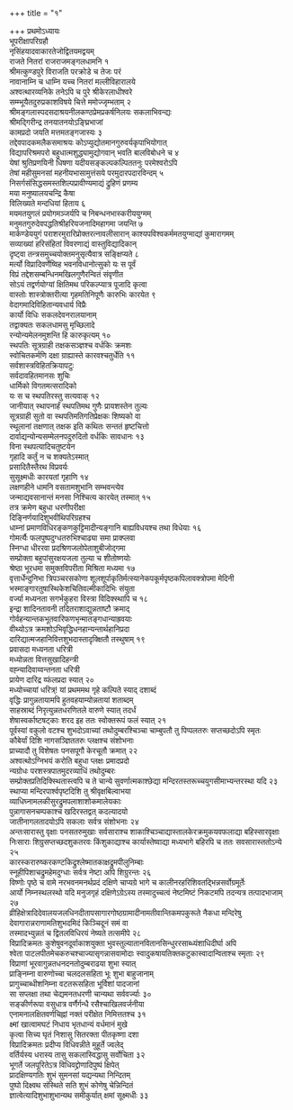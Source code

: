 +++
title = "१"

+++
प्रथमोऽध्यायः  
भूपरीक्षापरिग्रहौ  
नृसिंहयादवाकारतेजोद्वितयमद्वयम्  
राजते नितरां राजराजमङ्गलधामनि १  
श्रीमत्कुण्डपुरे विराजति परक्रोडे च तेजः परं  
नावानाम्नि च धाम्नि यच्च नितरां मल्लीविहारालये   
अश्वत्थारव्यनिके तनेऽपि च पुरे श्रीकेरलाधीश्वरे  
सम्म्भूयैतदुरुप्रकाशविषये चित्ते ममोज्जृम्भताम् २  
श्रीमङ्गलास्पदसदाश्रयनीलकण्ठप्रेमप्रकर्षनिलयः सकलाभिवन्द्यः   
श्रीमद्गिरीन्द्र तनयातनयोऽङ्घ्रिभाजां  
कामप्रदो जयति मत्तमतङ्गजास्यः ३  
तद्देवपादकमलैकसमाश्रयः कोऽप्युद्योतमानगुरुवर्यकृपाभियोगात्   
विद्यापरिश्रमपरो बहुधात्मशुद्ध्यामुद्योगवान् भवति बालविबोधने च ४  
येषां श्रुतिप्रणयिनी धिषणा यदीयसङ्कल्पकल्पिततनुः परमेश्वरोऽपि   
तेषां महीसुमनसां महनीयभासामुत्तंसये परमुदारपदारविन्दम् ५  
निसर्गसंसिद्धसमस्तशिल्पप्रावीण्यमाद्यं द्रुहिणं प्रणम्य  
मया मनुष्यालयचन्द्रि कैषा  
विलिख्यते मन्दधियां हिताय ६  
मयमतयुगलं प्रयोगमञ्जर्यपि च निबन्धनभास्करीययुग्मम्   
मनुमतगुरुदेवपद्धतिश्रीहरियजनादिमहागमा जयन्ति ७  
मार्कण्डेययुगं पराशरमुरारिप्रोक्तरत्नावलीसारान् काश्यपविश्वकर्ममतयुग्माद्यां कुमारागमम्   
सव्याख्यां हरिसंहितां विवरणाद्यं वास्तुविद्यादिकान्  
दृष्ट्वा तन्त्रसमुच्चयोक्तमनुसृत्यैवात्र सङ्क्षिप्यते ८  
मर्त्यो विप्रादिवर्णेष्विह भवनविधानोत्सुको यः स पूर्वं  
विप्रं तद्देशसम्बन्धिनमखिलगुणैरन्वितं संवृणीत   
सोऽयं तद्वर्णयोग्यां क्षितिमथ परिकल्प्यात्र पूजादि कृत्वा  
वास्तोः शास्त्रोक्तरीत्या गृहमतिनिपूणैः कारुभिः कारयेत ९  
वेदागमादिविहितान्यवधार्य विप्रैः  
कार्यो विधिः सकलदेवनरालयानाम्   
तद्वाक्यतः सकलधामसु मृच्छिलादे  
रन्योन्यमेलनमुशन्ति हि कारुकृत्यम् १०  
स्थपतिः सूत्रग्राही तक्षकसञ्ज्ञश्च वर्धकिः क्रमशः  
स्वोचितकर्मणि दक्षा ग्राह्यास्ते कारवश्चतुर्धेति ११  
सर्वशास्त्रविहितक्रियापटुः  
सर्वदावहितमानसः शुचिः   
धार्मिको विगतमत्सरादिको  
यः स च स्थपतिरस्तु सत्यवाक् १२  
जानीयात् स्थापनार्हं स्थपतिमथ गुणैः प्रायशस्तेन तुल्यः  
सूत्रग्राही सुतो वा स्थपतिमतिगतिप्रेक्षकः शिष्यको वा   
स्थूलानां तक्षणात् तक्षक इति कथितः सन्ततं हृष्टचित्तो  
दार्वाद्यन्योन्यसम्मेलनपदुरुदितो वर्धकिः सावधानः १३  
विना स्थपत्यादिचतुष्टयेन  
गृहादि कर्तुं न च शक्यतेऽस्मात्   
प्रसादितैस्तैरथ विप्रवर्यः  
सुसूक्ष्मधीः कारयतां गृहाणि १४  
लक्षणहीने धामनि वसतामशुभानि सम्भवन्त्येव  
जन्माद्यवसानान्तं मनसा निश्चित्य कारयेत् तस्मात् १५  
तत्र क्रमेण बहुधा धरणीपरीक्षा  
दिङ्निर्णयादिशुभवीथिपरिग्रहश्च   
धाम्नां प्रमाणविधिरङ्कणकुट्टिमादीन्यङ्गानि बाह्यविधयश्च तथा विधेयाः १६  
गोमर्त्यैः फलपुष्पदुग्धतरुभिश्चाढ्या समा प्राक्प्लवा  
स्निग्धा धीररवा प्रदश्रिणजलोपेताशुबीजोद्गमा   
सम्प्रोक्ता बहुपांसुरक्षयजला तुल्या च शीतोष्णयोः  
श्रेष्ठा भूरधमा समुक्तविपरीता मिश्रिता मध्यमा १७  
वृत्तार्धेन्दुनिभा त्रिपञ्चरसकोणा शूलशूर्पाकृतिर्मत्स्यानेकपकूर्मपृष्ठकपिलावक्त्रोपमा मेदिनी   
भस्माङ्गारतुषास्थिकेशचितिवल्मीकादिभिः संयुता  
वर्ज्या मध्यनता सगर्भकुहरा विस्त्रा विदिक्स्थापि च १८  
इन्द्रा शादिनतावनी तदितराशाद्युन्नताष्टौ क्रमाद्  
गोर्वहन्यान्तकभूतवारिफणभृन्मातङ्गधान्याह्रवयाः   
वीथ्योऽत्र क्रमशोऽभिवृद्धिधनहान्यन्तार्थहानिप्रदा  
दारिद्यात्मजहानिवित्तशुभदास्तादृक्क्षितौ तस्थुषाम् १९  
प्रवासदा मध्यनता धरित्री  
मध्योन्नता वित्तसुखादिहन्त्री   
वह्न्यादिवाय्वन्तनता धरित्री  
प्रायेण दारिद्र य्फंलप्रदा स्यात् २०  
मध्योच्चायां धरित्र्\! यां प्रथममथ गृहे कल्पिते स्याद् दशाब्दं  
वृद्धिः प्रागुन्नतायामपि हुतवहयाम्योन्नतायां शताब्दम्   
साहस्राब्दं निरृत्युन्नतधरणितले वारुणे स्यात् तदर्धं  
शेषास्वर्काष्टषट्काः शरद इह ततः स्वोक्तरूपं फलं स्यात् २१  
पूर्वस्यां वकुलो वटश्च शुभदोऽवाच्यां तथोदुम्बरश्चिञ्चा चाम्बुपतौ तु पिप्पलतरुः सप्तच्छदोऽपि स्मृतः   
कौबेर्यां दिशि नागसञ्ज्ञिततरुः प्लक्षश्च संशोभनाः  
प्राच्यादौ तु विशेषतः पनसपूगौ केरचूतौ क्रमात् २२  
अश्वत्थोऽग्निभयं करोति बहुधा प्लक्षः प्रमादप्रदो  
न्यग्रोधः परशस्त्रपातमुदरव्याधिं तथोदुम्बरः   
सम्प्रोक्तप्रतिदिक्स्थितास्त्वपि च ते चान्ये सुवर्णात्मकाश्छेद्या मन्दिरतस्तरूच्चयुगसीमाभ्यन्तरस्था यदि २३  
स्थाप्या मन्दिरपार्श्वपृष्टदिशि तु श्रीवृक्षबिल्वाभया  
व्याधिघ्नामलकीसुरद्रुमपलाशाशोकमालेयकाः   
पुन्नागासनचम्पकाश्च खदिरस्तद्वत् कदल्यादयो  
जातीनागलतादयोऽपि सकलाः सर्वत्र संशोभनाः २४  
अन्तःसारास्तु वृक्षाः पनसतरुमुखाः सर्वसाराश्च शाकाश्चिञ्चाद्यास्तालकेरक्रमुकयवफलाद्या बहिस्सारवृक्षाः   
निःसाराः शिग्रुसप्तच्छदशुकतरवः किंशुकाद्याश्च कार्यास्तेष्वाद्या मध्यभागे बहिरपि च ततः सवसारास्ततोऽन्ये २५  
कारस्करारुष्करकण्टकिद्रुश्लेष्मातकाक्षद्रुमपीलुनिम्बाः   
स्नूहीपिशाचद्रुमहेमदुग्धाः सर्वत्र नेष्टा अपि शिग्रुरन्तः २६  
विष्णोः पृष्ठे च वामे नरभवनमनर्थप्रदं दक्षिणे चाप्यग्रे भागे च कालीनरहरिशिवतद्भिन्नसर्वोग्रमूर्तेः   
आर्यो निम्नस्थलस्थो यदि मनुजगृहं दक्षिणेऽग्रेऽस्य तस्मादुच्चत्वं नेष्टमिष्टं निकटमपि तदन्यत्र तत्पादभाजाम् २७  
व्रीहिक्षेत्रादिदेवालयजलधिनदीतापसागारगोष्ठग्रामादीनामतीवान्तिकमपकुरूते नैकधा मन्दिरेषु   
देवागारान्नराणामतिशुभदमिदं किञ्चिदूनं समं वा  
तस्मादभ्युन्नतं च द्वितलविधिरयं नेष्यते तत्समीपे २८  
विप्रादिक्रमतः कुशेषुवनदूर्वाकाशयुक्ता भुवस्तुल्यातानवितानसिन्धुररसाब्ध्यंशाधिदीर्घा अपि   
श्वेता पाटलपीतमेचकरुचश्चाज्यासृगन्नासवामोदाः स्वादुकषायतिक्तकटुकास्वादान्विताश्च स्मृताः २९  
विप्राणां भूरवागुन्नतधनदनतोदुम्बराढया शुभा स्यात्  
प्राङ्निम्ना वारुणोच्चा चलदलसहिता भूः शुभा बाहुजानाम्   
प्रागुच्चाब्धीशनिम्ना वटतरूसहिता भूर्विशां पादजानां  
सा सप्लक्षा तथा चेद्यमनतधरणी चान्यथा सर्ववर्ज्याः ३०  
सङ्कीर्णरूपा वसुधात्र वर्णैर्गन्धै रसैश्चाखिलवर्जनीया  
एनामनालक्षितवर्णचिह्नां नक्तं परीक्षेत निमित्ततश्च ३१  
क्ष्मां खात्वामघटं निधाय भृतधान्यं वर्धमानं मुखे  
कृत्वा सिच्य घृतं निशासु सितरक्ता पीतकृष्णा दशा   
विप्रादिक्रमतः प्रदीप्य विधिवन्नीते मुहूर्ते ज्वलेद्  
वर्तिर्यस्य धरास्य तासु सकलास्विद्धासु सर्वोचिता ३२  
भूगर्ते जलपूरितेऽत्र विधिवद्द्रोणादिपुष्पं क्षिपेत्  
प्रादक्षिण्यगतिः शुभं सुमनसां यद्यन्यथा निन्दितम्   
पुष्पो दिक्ष्वथ संस्थिते सति शुभं कोणेषु चेन्निन्दितं  
ज्ञात्वेत्यादिशुभाशुभान्यथ समीकुर्यात् क्षमां सूक्ष्मधीः ३३  
